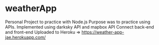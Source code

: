 # weatherApp

Personal Project to practice with Node.js
Purpose was to practice using APIs. Implemented using darksky API and mapbox API
Connect back-end and front-end
Uploaded to Heroku => https://weather-app-jae.herokuapp.com/
